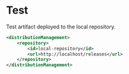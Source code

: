 # Test
Test artifact deployed to the local repository.


```xml
<distributionManagement>
    <repository>
        <id>local-repository</id>
        <url>http://localhost/releases</url>
    </repository>
</distributionManagement>
```
